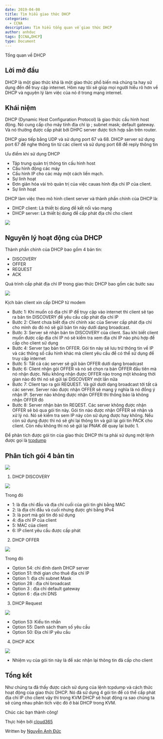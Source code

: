 ```yaml
---
date: 2019-04-08
title: Tìm hiểu giao thức DHCP  
categories:
  - CCNA
description: Tìm hiểu tổng quan về giao thức DHCP
author: anhduc
tags: [CCNA,DHCP]
type: Document
---
```

Tổng quan về DHCP 
## Lời mở đầu 
DHCP là một giao thức khá là một giao thức phổ biến mà chúng ta hay sử dụng đến để truy cập internet. Hôm nay tôi sẽ giúp mọi người hiểu rõ hơn về DHCP và nguyên lý làm việc của nó ở trong mạng internet. 
## Khái niệm 
DHCP (Dynamic Host Configuration Protocol) là giao thức cấu hình host động. Nó cung cấp cho máy tính địa chỉ ip ; subnet mask; default gateway. Và nó thường được cấp phát bởi DHPC server được tích hợp sẵn trên router.

DHCP giao tiếp bằng UDP và sử dụng port 67 và 68. DHCP server sử dụng port 67 để nghe thông tin từ các client và sử dụng port 68 để reply thông tin 

Ưu điểm khi sử dụng DHCP 
- Tập trung quản trị thông tin cấu hình host
- Cấu hình động các máy
- Cấu hình IP cho các máy một cách liền mạch.
- Sự linh hoạt
- Đơn giản hóa vài trò quản trị của việc cauas hình địa chỉ IP của client.
- Sự linh hoạt 

DHCP làm việc theo mô hình client server và thành phần chính của DHCP là: 
- DHCP client: Là thiết bị dùng để kết nối vào mạng 
- DHCP server: Là thiết bị dùng để cấp phát địa chỉ cho client 

![](/images/img-dhcp/screenshot.png)

## Nguyên lý hoạt động của DHCP 
Thành phần chính của DHCP bao gồm 4 bản tin:
- DISCOVERY
- OFFER
- REQUEST
- ACK 

Quá trình cấp phát địa chỉ IP trong giao thức DHCP bao gồm các bước sau 

![](/images/img-dhcp/2019-04-09_10-01.png)

Kịch bản client xin cấp DHCP từ modem

- Bước 1: Khi muốn có địa chỉ IP để truy cập vào internet thì client sẽ tạo ra bản tin DISCOVERY để yêu cầu cấp phát địa chỉ IP 
- Bước 2: Client chưa biết địa chỉ chính xác của Server cấp phát địa chỉ cho mình do đó nó sẽ gửi bản tin này dưới dạng broadcast.
- Bước 3: Server sẽ nhận bản tin DISCOVERY của client. Sau khi biết client muốn được cấp địa chỉ IP nó sẽ kiểm tra xem địa chỉ IP nào phù hợp để cấp cho client sử dụng 
- Bước 4: Server tạo bản tin OFFER. Gói tin này sẽ lưu trữ thông tin về IP và các thông số cấu hình khác mà client yêu cầu để có thể sử dụng để truy cập internet
- Bước 5: Tất cả các server sẽ gửi bản OFFER dưới dạng broadcast
- Bước 6: Client nhận gói OFFER và nó sẽ chọn ra bản OFFER đầu tiên mà nó nhận được. Nếu không nhận được OFFER nào trong một khoảng thời gian nào đó thì nó sẽ gửi lại DISCOVERY một lần nữa
- Bước 7: Client tạo ra gói REQUEST. Và gửi dưới dạng broadcast tới tất cả các server. Server nào được nhận OFFER sẽ mang ý nghĩa là nó đồng ý nhận IP. Server nào không được nhận OFFER thì thông báo là không nhận OFFER đó
- Bước 8: Server nhận bản tin REQEST. Các server không được nhận OFFER sẽ bỏ qua gói tin này. Gói tin nào được nhận OFFER sẽ nhận và xử lý nó. Nó sẽ kiểm tra sem IP này còn sử dụng được hay không. Nếu còn sử dụng được thì nó sẽ ghi lại thông tin và gửi lại gói tin PACK cho client. Còn nếu không thì nó sẽ gửi lại PNAK để quay lại bước 1.

Để phân tích được gói tin của giao thức DHCP thì ta phải sử dụng một lệnh được gọi là [tcpdump](https://github.com/duckmak14/thuctapsinh/blob/master/Anhduc/liunux/lab/tcpdump.md)
## Phân tích gói 4 bản tin
![](/images/img-dhcp/screenshot_16.png)

1. DHCP DISCOVERY

![](../images/img-dhcp/screenshot_17.png)

Trong đó 
- 1: là địa chỉ đầu và địa chỉ cuối của gói tin ghi bằng MAC
- 2: là địa chỉ đầu và cuối nhưng được ghi bằng IPv4
- 3: là port mà gói tin đó sử dụng
- 4: địa chỉ IP của client
- 5: MAC của client
- 6: IP client yêu cầu được cấp phát

2.  DHCP OFFER

![](../images/img-dhcp/screenshot_18.png)

Trong đó 
- Option 54: chỉ đính danh DHCP server
- Option 51: thời gian cho thuê địa chỉ IP
- Option 1: địa chỉ subnet Mask
- Option 28 : địa chỉ broadcast
- Option 3 : địa chỉ default gateway
- Option 6 : địa chỉ DNS

3. DHCP Request

![](../images/img-dhcp/screenshot_19.png)

- Option 53: Kiểu tin nhắn
- Option 55: Danh sách tham số yêu cầu
- Option 50: Địa chỉ IP yêu cầu

4.  DHCP ACK

![](../images/img-dhcp/screenshot_20.png)

- Nhiệm vụ của gói tin này là để xác nhận lại thông tin đã cấp cho client
## Tổng kết
Như chúng ta đã thấy được cách sử dụng của lệnh tcpdump và cách thức hoạt động của giao thức DHCP. Nó đã sử dụng 4 gói tin để có thể cấp phát địa chỉ IP cho client vậy thì trong KVM DHCP sẽ hoạt động ra sao chúng ta sẽ cùng nhau phân tích việc đó ở bài DHCP trong KVM.

Chúc các bạn thành công!

Thực hiện bởi [cloud365](https://cloud365.vn/)

Written by [Nguyễn Anh Đức](https://nhanhoa.com/)